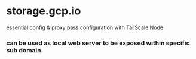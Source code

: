 # storage.gcp.io
essential config &amp; proxy pass configuration with TailScale Node


### can be used as local web server to be exposed within specific sub domain. 
